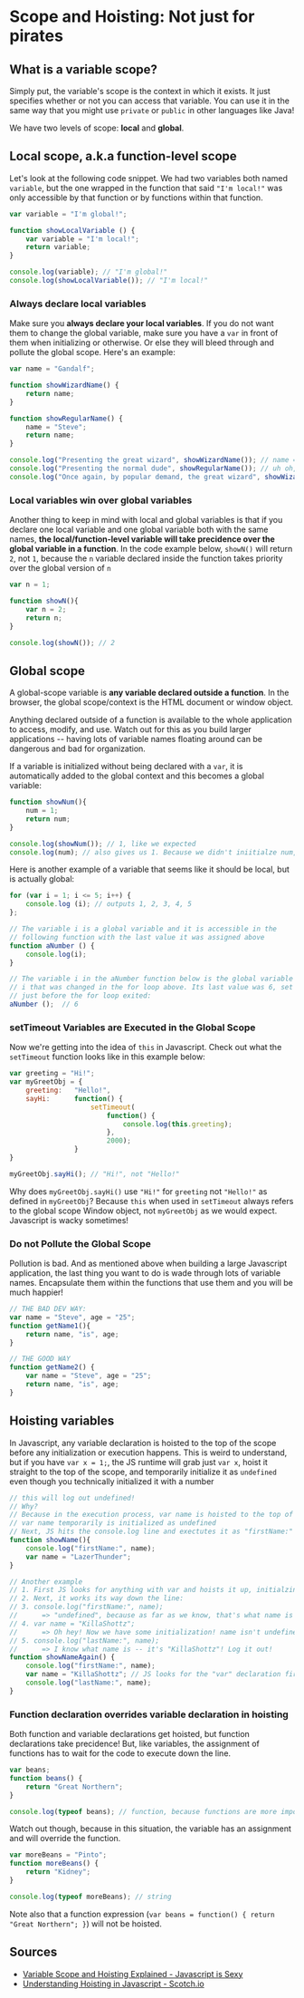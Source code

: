 # Scope and Hoisting: Not just for pirates

## What is a variable scope?

Simply put, the variable's scope is the context in which it exists. It just specifies whether or not you can access that variable. You can use it in the same way that you might use `private` or `public` in other languages like Java!

We have two levels of scope: **local** and **global**.

## Local scope, a.k.a function-level scope

Let's look at the following code snippet. We had two variables both named `variable`, but the one wrapped in the function that said `"I'm local!"` was only accessible by that function or by functions within that function.

```javascript
var variable = "I'm global!";

function showLocalVariable () {
    var variable = "I'm local!";
    return variable;
}

console.log(variable); // "I'm global!"
console.log(showLocalVariable()); // "I'm local!"
```

### Always declare local variables

Make sure you **always declare your local variables**. If you do not want them to change the global variable, make sure you have a `var` in front of them when initializing or otherwise. Or else they will bleed through and pollute the global scope. Here's an example:
```javascript
var name = "Gandalf";

function showWizardName() {
    return name;
}

function showRegularName() {
    name = "Steve";
    return name;
}

console.log("Presenting the great wizard", showWizardName()); // name = Gandalf
console.log("Presenting the normal dude", showRegularName()); // uh oh, name = Steve now
console.log("Once again, by popular demand, the great wizard", showWizardName()); // name = Steve
```

### Local variables win over global variables

Another thing to keep in mind with local and global variables is that if you declare one local variable and one global variable both with the same names, **the local/function-level variable will take precidence over the global variable in a function**. In the code example below, `showN()` will return `2`, not `1`, because the `n` variable declared inside the function takes priority over the global version of `n`
```javascript
var n = 1;

function showN(){
    var n = 2;
    return n;
}

console.log(showN()); // 2

```

## Global scope

A global-scope variable is **any variable declared outside a function**. In the browser, the global scope/context is the HTML document or window object.

Anything declared outside of a function is available to the whole application to access, modify, and use. Watch out for this as you build larger applications -- having lots of variable names floating around can be dangerous and bad for organization.

If a variable is initialized without being declared with a `var`, it is automatically added to the global context and this becomes a global variable:
```javascript
function showNum(){
    num = 1;
    return num;
}

console.log(showNum()); // 1, like we expected
console.log(num); // also gives us 1. Because we didn't iniitialze num, it's now global.
```

Here is another example of a variable that seems like it should be local, but is actually global:
```javascript
for (var i = 1; i <= 5; i++) {
	console.log (i); // outputs 1, 2, 3, 4, 5
};

// The variable i is a global variable and it is accessible in the
// following function with the last value it was assigned above ​
function aNumber () {
    console.log(i);
}

// The variable i in the aNumber function below is the global variable
// i that was changed in the for loop above. Its last value was 6, set
// just before the for loop exited:
aNumber ();  // 6
```

### setTimeout Variables are Executed in the Global Scope

Now we're getting into the idea of `this` in Javascript. Check out what the `setTimeout` function looks like in this example below:
```javascript
var greeting = "Hi!";
var myGreetObj = {
    greeting:   "Hello!",
    sayHi:      function() { 
                    setTimeout(
                        function() { 
                            console.log(this.greeting); 
                        }, 
                        2000); 
                }
} 

myGreetObj.sayHi(); // "Hi!", not "Hello!"
```
Why does `myGreetObj.sayHi()` use `"Hi!"` for `greeting` not `"Hello!"` as defined in `myGreetObj`? Because `this` when used in `setTimeout` always refers to the global scope Window object, not `myGreetObj` as we would expect. Javascript is wacky sometimes!


### Do not Pollute the Global Scope

Pollution is bad. And as mentioned above when building a large Javascript application, the last thing you want to do is wade through lots of variable names. Encapsulate them within the functions that use them and you will be much happier!

```javascript
// THE BAD DEV WAY:
var name = "Steve", age = "25";
function getName1(){
    return name, "is", age;
}

// THE GOOD WAY
function getName2() {
    var name = "Steve", age = "25";
    return name, "is", age;
}
```

## Hoisting variables

In Javascript, any variable declaration is hoisted to the top of the scope before any initialization or execution happens. This is weird to understand, but if you have `var x = 1;`, the JS runtime will grab just `var x`, hoist it straight to the top of the scope, and temporarily initialize it as `undefined` even though you technically initialized it with a number
```javascript
// this will log out undefined!
// Why?
// Because in the execution process, var name is hoisted to the top of the function scope
// var name temporarily is initialized as undefined
// Next, JS hits the console.log line and exectutes it as "firstName:" + name -- which is currently undefined
function showName(){
    console.log("firstName:", name);
    var name = "LazerThunder";
}

// Another example
// 1. First JS looks for anything with var and hoists it up, initialzing it temporarily as undefined. 
// 2. Next, it works its way down the line:
// 3. console.log("firstName:", name);
//      => "undefined", because as far as we know, that's what name is
// 4. var name = "KillaShottz";        
//      => Oh hey! Now we have some initialization! name isn't undefined, it's "KillaShottz"
// 5. console.log("lastName:", name);
//      => I know what name is -- it's "KillaShottz"! Log it out!
function showNameAgain() {
    console.log("firstName:", name);
    var name = "KillaShottz"; // JS looks for the "var" declaration first and takes this to the top
    console.log("lastName:", name);
}
```

### Function declaration overrides variable declaration in hoisting

Both function and variable declarations get hoisted, but function declarations take precidence! But, like variables, the assignment of functions has to wait for the code to execute down the line.

```javascript
var beans;
function beans() {
    return "Great Northern";
}

console.log(typeof beans); // function, because functions are more important to JS
```

Watch out though, because in this situation, the variable has an assignment and will override the function.

```javascript
var moreBeans = "Pinto";
function moreBeans() {
    return "Kidney";
}

console.log(typeof moreBeans); // string
```

Note also that a function expression (`var beans = function() { return "Great Northern"; }`) will not be hoisted.

## Sources

* [Variable Scope and Hoisting Explained - Javascript is Sexy](http://javascriptissexy.com/javascript-variable-scope-and-hoisting-explained/)
* [Understanding Hoisting in Javascript - Scotch.io](https://scotch.io/tutorials/understanding-hoisting-in-javascript)